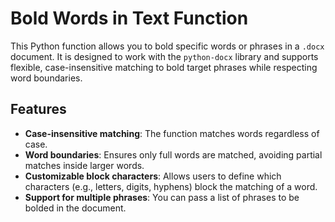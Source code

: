 # Bold Words in Text Function

This Python function allows you to bold specific words or phrases in a `.docx` document. It is designed to work with the `python-docx` library and supports flexible, case-insensitive matching to bold target phrases while respecting word boundaries.

## Features
- **Case-insensitive matching**: The function matches words regardless of case.
- **Word boundaries**: Ensures only full words are matched, avoiding partial matches inside larger words.
- **Customizable block characters**: Allows users to define which characters (e.g., letters, digits, hyphens) block the matching of a word.
- **Support for multiple phrases**: You can pass a list of phrases to be bolded in the document.

